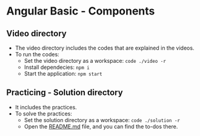 # Angular Basic - Components

## Video directory
- The video directory includes the codes that are explained in the videos.
- To run the codes:
  - Set the video directory as a workspace: `code ./video -r`
  - Install dependecies: `npm i`
  - Start the application: `npm start`

## Practicing - Solution directory
- It includes the practices.
- To solve the practices:
  - Set the solution directory as a workspace: `code ./solution -r`
  - Open the [README.md](solution/README.md) file, and you can find the to-dos there.
